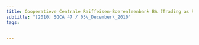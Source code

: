 ```yaml
---
title: Cooperatieve Centrale Raiffeisen-Boerenleenbank BA (Trading as Rabobank International), 
subtitle: "[2010] SGCA 47 / 03\_December\_2010"
tags:


---
```


